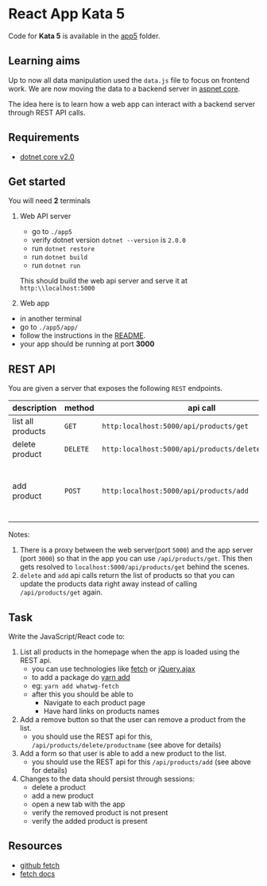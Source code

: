 # React App Kata 5

Code for **Kata 5** is available in the [app5](app5) folder.

## Learning aims

Up to now all data manipulation used the `data.js` file to focus on frontend work.
We are now moving the data to a backend server in [aspnet core](https://www.microsoft.com/net/core).

The idea here is to learn how a web app can interact with a backend server through REST API calls.

## Requirements

* [dotnet core v2.0](https://www.microsoft.com/net/core)

## Get started

You will need **2** terminals

1. Web API server
    * go to `./app5`
    * verify dotnet version `dotnet --version` is `2.0.0`
    * run `dotnet restore`
    * run `dotnet build`
    * run `dotnet run`

    This should build the web api server and serve it at `http:\\localhost:5000`
1. Web app

* in another terminal
* go to `./app5/app/`
* follow the instructions in the [README](README.md#run-the-app).
* your app should be running at port **3000**

## REST API

You are given a server that exposes the following `REST` endpoints.

|description| method | api call | notes
|---|----|---|----|
|list all products| `GET` | `http:localhost:5000/api/products/get`||
|delete product| `DELETE`| `http:localhost:5000/api/products/delete/readyroll`||
|add product| `POST` | `http:localhost:5000/api/products/add` | `json/application` with body `{name: 'product1', description: 'product description here'}`|

Notes:

1. There is a proxy between the web server(port `5000`) and the app server (port `3000`) so that in the app you can use `/api/products/get`. This then gets resolved to `localhost:5000/api/products/get` behind the scenes.
1. `delete` and `add` api calls return the list of products so that you can update the products data right away instead of calling `/api/products/get` again.

## Task

Write the JavaScript/React code to:

1. List all products in the homepage when the app is loaded using the REST api.
    * you can use technologies like [fetch](https://github.github.io/fetch/) or [jQuery.ajax](http://api.jquery.com/jquery.ajax/)
    * to add a package do [yarn add](https://yarnpkg.com/lang/en/docs/cli/add/)
    * eg: `yarn add whatwg-fetch`
    * after this you should be able to
        * Navigate to each product page
        * Have hard links on products names
1. Add a remove button so that the user can remove a product from the list.
    * you should use the REST api for this, `/api/products/delete/productname` (see above for details)
1. Add a form so that user is able to add a new product to the list.
    * you should use the REST api for this `/api/products/add` (see above for details)
1. Changes to the data should persist through sessions:
    * delete a product
    * add a new product
    * open a new tab with the app
    * verify the removed product is not present
    * verify the added product is present

## Resources

* [github fetch](https://github.com/github/fetch)
* [fetch docs](https://github.github.io/fetch/)
